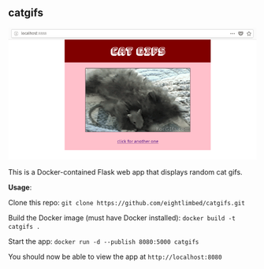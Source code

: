 ## catgifs

![catgifs](screenshot.png)

This is a Docker-contained Flask web app that displays random cat gifs.

**Usage**:

Clone this repo: `git clone https://github.com/eightlimbed/catgifs.git`

Build the Docker image (must have Docker installed): `docker build -t catgifs .`

Start the app: `docker run -d --publish 8080:5000 catgifs`

You should now be able to view the app at `http://localhost:8080`
